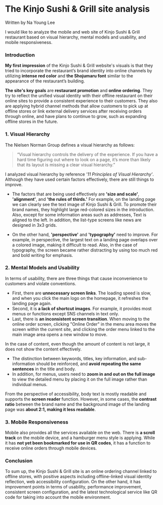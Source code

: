 # The Kinjo Sushi & Grill site analysis #
Written by Na Young Lee

I would like to analyze the mobile and web site of Kinjo Sushi & Grill restaurant based on visual hierarchy, mental models and usability, and mobile responsiveness.


### Introduction
**My first impression** of the Kinjo Sushi & Grill website's visuals is that they tried to incorporate the restaurant’s brand identity into online channels by utilizing **intense red color** and **the Shojumaru font** similar to the appearance of the restaurant’s building. 

**The site's key goals** are **restaurant promotion** and **online ordering**. They try to reflect the unified visual identity with their offline restaurant on their online sites to provide a consistent experience to their customers. They also are applying hybrid channel methods that allow customers to pick up at offline stores or link external delivery services after receiving orders through online, and have plans to continue to grow, such as expanding offline stores in the future. 


### 1. Visual Hierarchy
The Nielsen Norman Group defines a visual hierarchy as follows:
> “Visual hierarchy controls the delivery of the experience. If you have a hard time figuring out where to look on a page, it’s more than likely that its layout is missing a clear visual hierarchy.”

I analyzed visual hierarchy by reference *'11 Principles of Visual Hierarchy'*. Although they have used certain factors effectively, there are still things to improve.

-	The factors that are being used effectively are **'size and scale'**, **'alignment'**, and **'the rules of thirds.'** For example, on the landing page we can clearly see the text image of Kinjo Sushi & Grill. To promote their brand names, they highlight large red-colored sizes in the introduction. Also, except for some information areas such as addresses, Text is aligned to the left. In addition, the list-type screens like news are designed in 3x3 grids.

-	On the other hand, **'perspective'** and **'typography'** need to improve. For example, in perspective, the largest text on a landing page overlaps over a colored image, making it difficult to read. Also, in the case of typography, the screen became rather distracting by using too much red and bold writing for emphasis.


### 2. Mental Models and Usability
In terms of usability, there are three things that cause inconvenience to customers and violate conventions. 
- First, there are **unnecessary screen links**. The loading speed is slow, and when you click the main logo on the homepage, it refreshes the landing page again. 
- Second, it is **a lack of shortcut images**. For example, it provides most menus or functions except SNS channels in text only. 
- Last, there is **an inconsistent screen transition**. When moving to the online order screen, clicking "Online Order" in the menu area moves the screen within the current site, and clicking the order menu linked to the main image area opens a new window to move. 

In the case of content, even though the amount of content is not large, it does not show the content effectively. 
- The distinction between keywords, titles, key information, and sub-information should be reinforced, and **avoid repeating the same sentences** in the title and body. 
- In addition, for menus, users need to **zoom in and out on the full image** to view the detailed menu by placing it on the full image rather than individual menus. 

From the perspective of accessibility, body text is mostly readable and supports the **screen reader** function. However, in some cases, the **contrast ratio** between the brand name and the background image of the landing page was **about 2:1, making it less readable**.


### 3. Mobile Responsiveness
Mobile also provides all the services available on the web. There is **a scroll track** on the mobile device, and a hamburger menu style is applying. While it has **not yet been bookmarked for use in QR codes**, it has a function to receive online orders through mobile devices.


### Conclusion
To sum up, the Kinjo Sushi & Grill site is an online ordering channel linked to offline stores, with positive aspects including offline-linked visual identity reflection, web accessibility configuration. On the other hand, it has improvement points in terms of usability, performance improvement, consistent screen configuration, and the latest technological service like QR code for taking into account the mobile environment.
